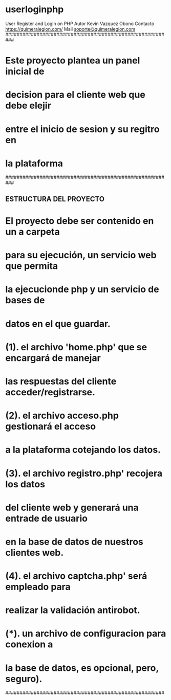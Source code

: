 # userloginphp
User Register and Login on PHP
Autor Kevin Vazquez Obono
Contacto https://quimeralegion.com/
Mail soporte@quimeralegion.com
###########################################################
# Este proyecto plantea un panel inicial de
# decision para el cliente web que debe elejir
# entre el inicio de sesion y su regitro en
# la plataforma
###########################################################
## ESTRUCTURA DEL PROYECTO ################################
# El proyecto debe ser contenido en un a carpeta
# para su ejecución, un servicio web que permita
# la ejecucionde php y un servicio de bases de
# datos en el que guardar.
#
# (1). el archivo 'home.php' que se encargará de manejar
# las respuestas del cliente acceder/registrarse.
#
# (2). el archivo acceso.php gestionará el acceso
# a la plataforma cotejando los datos.
#
# (3). el archivo registro.php' recojera los datos
# del cliente web y generará una entrade de usuario
#
# en la base de datos de nuestros clientes web.
# (4). el archivo captcha.php' será empleado para
#
# realizar la validación antirobot.
# (*). un archivo de configuracion para conexion a
# la base de datos, es opcional, pero, seguro).
########################################################
